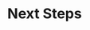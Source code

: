 ---
title: Next Steps
eleventyNavigation:
  title: Next Steps
  key: de_next
  order: 8
  parent: de
---